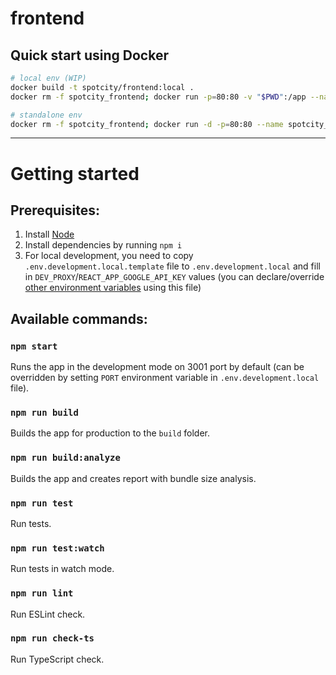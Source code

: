 # frontend

## Quick start using Docker
```bash
# local env (WIP)
docker build -t spotcity/frontend:local .
docker rm -f spotcity_frontend; docker run -p=80:80 -v "$PWD":/app --name spotcity_frontend spotcity/frontend:local

# standalone env
docker rm -f spotcity_frontend; docker run -d -p=80:80 --name spotcity_frontend spotcity/frontend:local

```


------------------------
# Getting started

## Prerequisites:
 1. Install [Node](https://nodejs.org/)
 2. Install dependencies by running `npm i`
 3. For local development, you need to copy `.env.development.local.template` file to `.env.development.local` and fill in `DEV_PROXY`/`REACT_APP_GOOGLE_API_KEY` values (you can declare/override [other environment variables](https://create-react-app.dev/docs/advanced-configuration/) using this file)


## Available commands:

### `npm start`

Runs the app in the development mode on 3001 port by default (can be overridden by setting `PORT` environment variable in `.env.development.local` file).

### `npm run build`

Builds the app for production to the `build` folder.

### `npm run build:analyze`

Builds the app and creates report with bundle size analysis.

### `npm run test`

Run tests.

### `npm run test:watch`

Run tests in watch mode.

### `npm run lint`

Run ESLint check.

### `npm run check-ts`

Run TypeScript check.
